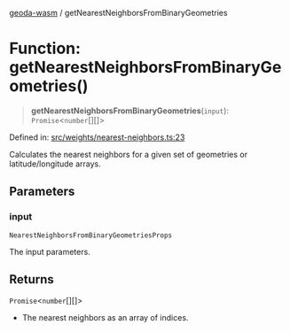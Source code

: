 [geoda-wasm](../globals.md) / getNearestNeighborsFromBinaryGeometries

# Function: getNearestNeighborsFromBinaryGeometries()

> **getNearestNeighborsFromBinaryGeometries**(`input`): `Promise`\<`number`[][]\>

Defined in: [src/weights/nearest-neighbors.ts:23](https://github.com/GeoDaCenter/geoda-lib/blob/d16e85157b1f26754a712ea4c9a3cf18ab0e7b74/src/js/src/weights/nearest-neighbors.ts#L23)

Calculates the nearest neighbors for a given set of geometries or latitude/longitude arrays.

## Parameters

### input

`NearestNeighborsFromBinaryGeometriesProps`

The input parameters.

## Returns

`Promise`\<`number`[][]\>

- The nearest neighbors as an array of indices.
